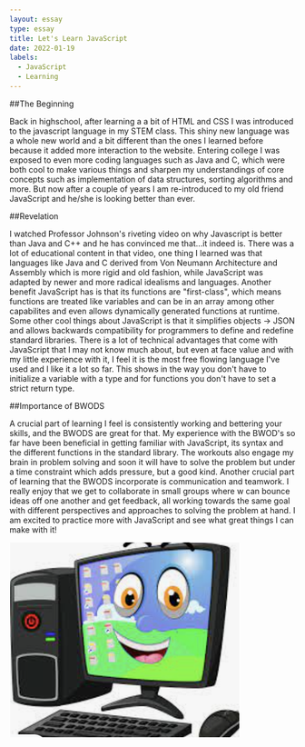 ```yaml
---
layout: essay
type: essay
title: Let's Learn JavaScript
date: 2022-01-19
labels:
  - JavaScript
  - Learning
---
```

##The Beginning

Back in highschool, after learning a a bit of HTML and CSS I was introduced to the javascript language in my STEM class. This shiny new language was a whole new world and a bit different than the ones I learned before because it added more interaction to the website. Entering college I was exposed to even more coding languages such as Java and C, which were both cool to make various things and sharpen my understandings of core concepts such as implementation of data structures, sorting algorithms and more. But now after a couple of years I am re-introduced to my old friend JavaScript and he/she is looking better than ever.

##Revelation

I watched Professor Johnson's riveting video on why Javascript is better than Java and C++ and he has convinced me that...it indeed is. There was a lot of educational content in that video, one thing I learned was that languages like Java and C derived from Von Neumann Architecture and Assembly which is more rigid and old fashion, while JavaScript was adapted by newer and more radical idealisms and languages. Another benefit JavaScript has is that its functions are "first-class", which means functions are treated like variables and can be in an array among other capabilites and even allows dynamically generated functions at runtime. Some other cool things about JavaScript is that it simplifies objects -> JSON and allows backwards compatibility for programmers to define and redefine standard libraries. There is a lot of technical advantages that come with JavaScript that I may not know much about, but even at face value and with my little experience with it, I feel it is the most free flowing language I've used and I like it a lot so far. This shows in the way you don't have to initialize a variable with a type and for functions you don't have to set a strict return type. 

##Importance of BWODS

A crucial part of learning I feel is consistently working and bettering your skills, and the BWODS are great for that. My experience with the BWOD's so far have been beneficial in getting familiar with JavaScript, its syntax and the different functions in the standard library. The workouts also engage my brain in problem solving and soon it will have to solve the problem but under a time constraint which adds pressure, but a good kind. Another crucial part of learning that the BWODS incorporate is communication and teamwork. I really enjoy that we get to collaborate in small groups where w can bounce ideas off one another and get feedback, all working towards the same goal with different perspectives and approaches to solving the problem at hand. I am excited to practice more with JavaScript and see what great things I can make with it!

<img class="ui medium right floated rounded image" src="/images/computer.png">

